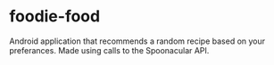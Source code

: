 # foodie-food
Android application that recommends a random recipe based on your preferances. Made using calls to the Spoonacular API.
